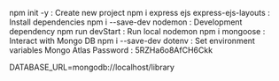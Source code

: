 npm init -y : Create new project
npm i express ejs express-ejs-layouts : Install dependencies
npm i --save-dev nodemon : Development dependency
npm run devStart : Run local nodemon
npm i mongoose : Interact with Mongo DB
npm i --save-dev dotenv : Set environment variables
Mongo Atlas Password : 5RZHa6o8AfCH6Ckk

DATABASE_URL=mongodb://localhost/library
